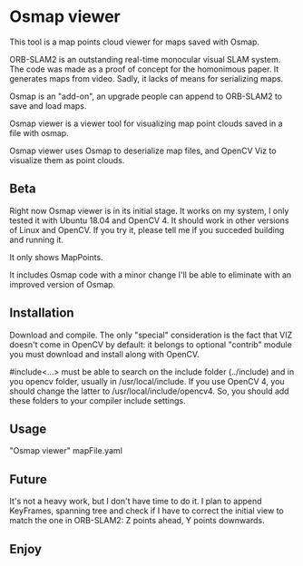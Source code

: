 # Osmap viewer

This tool is a map points cloud viewer for maps saved with Osmap.

ORB-SLAM2 is an outstanding real-time monocular visual SLAM system.  The code was made as a proof of concept for the homonimous paper.  It generates maps from video.  Sadly, it lacks of means for serializing maps.

Osmap is an "add-on", an upgrade people can append to ORB-SLAM2 to save and load maps.

Osmap viewer is a viewer tool for visualizing map point clouds saved in a file with osmap.

Osmap viewer uses Osmap to deserialize map files, and OpenCV Viz to visualize them as point clouds.


## Beta

Right now Osmap viewer is in its initial stage.  It works on my system, I only tested it with Ubuntu 18.04 and OpenCV 4.  It should work in other versions of Linux and OpenCV.  If you try it, please tell me if you succeded building and running it.

It only shows MapPoints.

It includes Osmap code with a minor change I'll be able to eliminate with an improved version of Osmap. 


## Installation
Download and compile.  The only "special" consideration is the fact that VIZ doesn't come in OpenCV by default: it belongs to optional "contrib" module you must download and install along with OpenCV.

\#include<...> must be able to search on the include folder (../include) and in you opencv folder, usually in /usr/local/include.  If you use OpenCV 4, you should change the latter to /usr/local/include/opencv4.  So, you should add these folders to your compiler include settings.


## Usage

"Osmap viewer" mapFile.yaml


## Future

It's not a heavy work, but I don't have time to do it.  I plan to append KeyFrames, spanning tree and check if I have to correct the initial view to match the one in ORB-SLAM2: Z points ahead, Y points downwards.
 

## Enjoy
